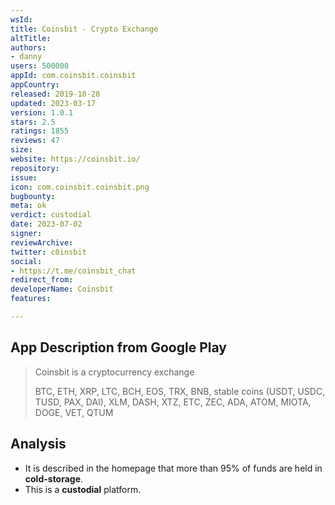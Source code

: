 ```yaml
---
wsId: 
title: Coinsbit - Crypto Exchange
altTitle: 
authors:
- danny
users: 500000
appId: com.coinsbit.coinsbit
appCountry: 
released: 2019-10-28
updated: 2023-03-17
version: 1.0.1
stars: 2.5
ratings: 1855
reviews: 47
size: 
website: https://coinsbit.io/
repository: 
issue: 
icon: com.coinsbit.coinsbit.png
bugbounty: 
meta: ok
verdict: custodial
date: 2023-07-02
signer: 
reviewArchive: 
twitter: c0insbit
social:
- https://t.me/coinsbit_chat
redirect_from: 
developerName: Coinsbit
features: 

---
```


## App Description from Google Play

> Coinsbit is a cryptocurrency exchange
>
> BTC, ETH, XRP, LTC, BCH, EOS, TRX, BNB, stable coins (USDT, USDC, TUSD, PAX, DAI), XLM, DASH, XTZ, ETC, ZEC, ADA, ATOM, MIOTA, DOGE, VET, QTUM

## Analysis

- It is described in the homepage that more than 95% of funds are held in **cold-storage**.
- This is a **custodial** platform.
